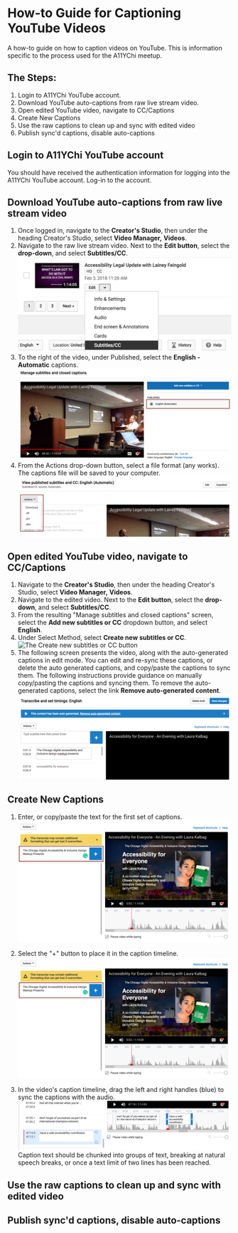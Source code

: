 # How-to Guide for Captioning YouTube Videos
A how-to guide on how to caption videos on YouTube. This is information specific to the process used for the A11YChi meetup.

## The Steps:
1. Login to A11YChi YouTube account.
2. Download YouTube auto-captions from raw live stream video.
3. Open edited YouTube video, navigate to CC/Captions
4. Create New Captions
5. Use the raw captions to clean up and sync with edited video 
6. Publish sync'd captions, disable auto-captions

## Login to A11YChi YouTube account
You should have received the authentication information for logging into the A11YChi YouTube account. Log-in to the account.

## Download YouTube auto-captions from raw live stream video
1. Once logged in, navigate to the **Creator's Studio**, then under the heading Creator's Studio, select **Video Manager,** **Videos**.
2. Navigate to the raw live stream video. Next to the **Edit button**, select the **drop-down**, and select **Subtitles/CC**. 
![Video in YouTube Video listing](https://github.com/A11YChi/how-to-caption-youtube-videos/blob/master/captions-select-video.png)
3. To the right of the video, under Published, select the **English - Automatic** captions.
![Download YouTube's Auto-Captions](https://github.com/A11YChi/how-to-caption-youtube-videos/blob/master/captions-download-auto-captions.png)
4. From the Actions drop-down button, select a file format (any works). The captions file will be saved to your computer.
![Download YouTbe's Auto-Captions](https://github.com/A11YChi/how-to-caption-youtube-videos/blob/master/captions-download-auto-captions-02.png)

## Open edited YouTube video, navigate to CC/Captions
1. Navigate to the **Creator's Studio**, then under the heading Creator's Studio, select **Video Manager,** **Videos**.
2. Navigate to the edited video. Next to the **Edit button**, select the **drop-down**, and select **Subtitles/CC**. 
3. From the resulting "Manage subtitles and closed captions" screen, select the **Add new subtitles or CC** dropdown button, and select **English**.
4. Under Select Method, select **Create new subtitles or CC**.
![The Create new subtitles or CC button](https://github.com/A11YChi/how-to-caption-youtube-videos/blob/master/captions-create-new-cc-btn.png)
5. The following screen presents the video, along with the auto-generated captions in edit mode. You can edit and re-sync these captions, or delete the auto generated captions, and copy/paste the captions to sync them. The following instructions provide guidance on manually copy/pasting the captions and syncing them. To remove the auto-generated captions, select the link **Remove auto-generated content**.
![The Remove auto-generated content link](https://github.com/A11YChi/how-to-caption-youtube-videos/blob/master/captions-create-new-delete-auto-generated-content.png)

## Create New Captions
1. Enter, or copy/paste the text for the first set of captions. 
![Enter captions](https://github.com/A11YChi/how-to-caption-youtube-videos/blob/master/captions-add-captions.png)

2. Select the "+" button to place it in the caption timeline.
![Enter captions](https://github.com/A11YChi/how-to-caption-youtube-videos/blob/master/captions-add-captions.png)

3. In the video's caption timeline, drag the left and right handles (blue) to sync the captions with the audio. 
![Enter captions](https://github.com/A11YChi/how-to-caption-youtube-videos/blob/master/captions-sync-captions.png)
Caption text should be chunked into groups of text, breaking at natural speech breaks, or once a text limit of two lines has been reached.

## Use the raw captions to clean up and sync with edited video 

## Publish sync'd captions, disable auto-captions


